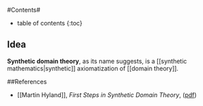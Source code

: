 
#Contents#
* table of contents
{:toc}

## Idea

**Synthetic domain theory**, as its name suggests, is a [[synthetic mathematics|synthetic]] axiomatization of [[domain theory]].

##References

* [[Martin Hyland]], _First Steps in Synthetic Domain Theory_, ([pdf](https://www.dpmms.cam.ac.uk/~martin/Research/Oldpapers/synthetic91.pdf))